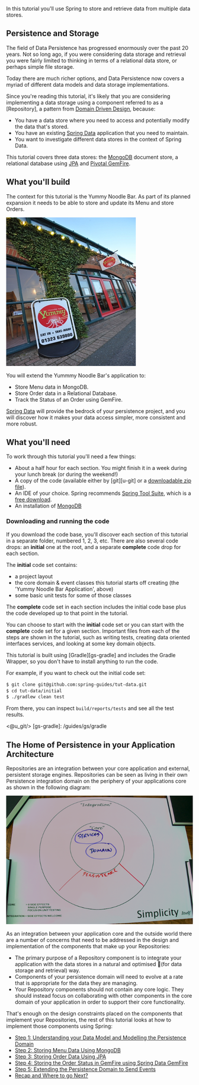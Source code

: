 
In this tutorial you'll use Spring to store and retrieve data from multiple data stores.

## Persistence and Storage

The field of Data Persistence has progressed enormously over the past 20 years. Not so long ago, if you were considering data storage and retrieval you were fairly limited to thinking in terms of a relational data store, or perhaps simple file storage. 

Today there are much richer options, and Data Persistence now covers a myriad of different data models and data storage implementations.

Since you're reading this tutorial, it's likely that you are considering implementing a data storage using a component referred to as a [Repository], a pattern from [Domain Driven Design](http://en.wikipedia.org/wiki/Domain-driven_design), because:

* You have a data store where you need to access and potentially modify the data that's stored.
* You have an existing [Spring Data](http://projects.spring.io/spring-data/) application that you need to maintain.
* You want to investigate different data stores in the context of Spring Data.

This tutorial covers three data stores: the [MongoDB](http://www.mongodb.org) document store, a relational database using [JPA](http://www.oracle.com/technetwork/java/javaee/tech/persistence-jsp-140049.html) and [Pivotal GemFire](http://gopivotal.com/pivotal-products/pivotal-data-fabric/pivotal-gemfire).

## What you'll build

The context for this tutorial is the Yummy Noodle Bar. As part of its planned expansion it needs to be able to store and update its Menu and store Orders.

![Yummy Noodle Bar](images/yummynoodle.jpg)

You will extend the Yummmy Noodle Bar's application to:

- Store Menu data in MongoDB.
- Store Order data in a Relational Database.
- Track the Status of an Order using GemFire. 

[Spring Data](http://projects.spring.io/spring-data/) will provide the bedrock of your persistence project, and you will discover how it makes your data access simpler, more consistent and more robust.

## What you'll need

To work through this tutorial you'll need a few things:

* About a half hour for each section. You might finish it in a week during your lunch break (or during the weekend!)
* A copy of the code (available either by [git][u-git] or a [downloadable zip file](https://github.com/spring-guides/tut-data/archive/master.zip)).
* An IDE of your choice. Spring recommends [Spring Tool Suite](http://www.springsource.org/sts), which is a [free download](http://www.springsource.org/sts).
* An installation of [MongoDB](http://www.mongodb.org/)

### Downloading and running the code

If you download the code base, you'll discover each section of this tutorial in a separate folder, numbered 1, 2, 3, etc. There are also several code drops: an **initial** one at the root, and a separate **complete** code drop for each section.

The **initial** code set contains:
- a project layout
- the core domain & event classes this tutorial starts off creating (the 'Yummy Noodle Bar Application', above)
- some basic unit tests for some of those classes

The **complete** code set in each section includes the initial code base plus the code developed up to that point in the tutorial.

You can choose to start with the **initial** code set or you can start with the **complete** code set for a given section. Important files from each of the steps are shown in the tutorial, such as writing tests, creating data oriented interfaces services, and looking at some key domain objects.

This tutorial is built using [Gradle][gs-gradle] and includes the Gradle Wrapper, so you don't have to install anything to run the code.

For example, if you want to check out the initial code set:

```sh
$ git clone git@github.com:spring-guides/tut-data.git
$ cd tut-data/initial
$ ./gradlew clean test
```

From there, you can inspect `build/reports/tests` and see all the test results.

<@u_git/>
[gs-gradle]: /guides/gs/gradle

## The Home of Persistence in your Application Architecture

Repositories are an integration between your core application and external, persistent storage engines. Repositories can be seen as living in their own Persistence integration domain on the periphery of your applications core as shown in the following diagram:

![Introducing the Persistence Integration Domain](images/life-preserver-empty-persistence-domain-zoom-out.png)

As an integration between your application core and the outside world there are a number of concerns that need to be addressed in the design and implementation of the components that make up your Repositories:

* The primary purpose of a Repository component is to integrate your application with the data stores in a natural and optimised  (for data storage and retrieval) way.
* Components of your persistence domain will need to evolve at a rate that is appropriate for the data they are managing.
* Your Repository components should not contain any core logic. They should instead focus on collaborating with other components in the core domain of your application in order to support their core functionality.

That's enough on the design constraints placed on the components that implement your Repositories, the rest of this tutorial looks at how to implement those components using Spring:

* [Step 1: Understanding your Data Model and Modelling the Persistence Domain](1/)
* [Step 2: Storing Menu Data Using MongoDB](2/)
* [Step 3: Storing Order Data Using JPA](3/)
* [Step 4: Storing the Order Status in GemFire using Spring Data GemFire](4/)
* [Step 5: Extending the Persistence Domain to Send Events](5/)
* [Recap and Where to go Next?](6/)

